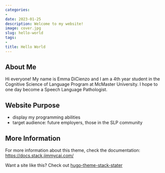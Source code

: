 ```yaml
---
categories:
- 
date: 2023-01-25
description: Welcome to my website!
image: cover.jpg
slug: hello-world
tags:
- 
title: Hello World
---
```


## About Me 

Hi everyone! My name is Emma DiCienzo and I am a 4th year student in the Cognitive Science of Language Program at McMaster University. I hope to one day become a Speech Language Pathologist.


## Website Purpose 
- display my programming abilities 
- target audience: future employers, those in the SLP community

## More Information 
For more information about this theme, check the documentation: https://docs.stack.jimmycai.com/

Want a site like this? Check out [hugo-theme-stack-stater](https://github.com/CaiJimmy/hugo-theme-stack-starter)

